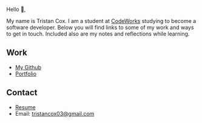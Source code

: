 Hello 👋, 

My name is Tristan Cox. I am a student at [CodeWorks](https://boisecodeworks.com) studying to become a software developer. Below you will find links to some of my work and ways to get in touch. Included also are my notes and reflections while learning. 

## Work

  + [My Github](https://github.com/Enderdr4gon74)
  + [Portfolio](https://Enderdr4gon74.github.io/)

## Contact

  + [Resume](https://Enderdr4gon74.github.io/resume)
  + Email: tristancox03@gmail.com
  
